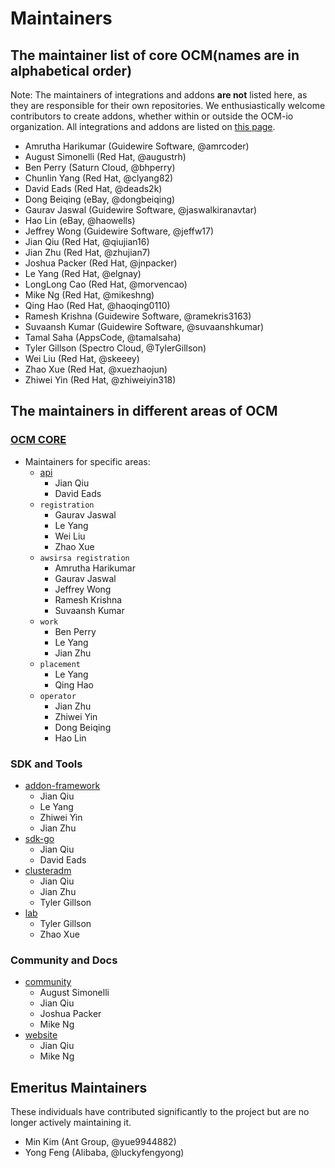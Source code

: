 # Maintainers

## The maintainer list of core OCM(names are in alphabetical order)

Note: The maintainers of integrations and addons **are not** listed here, as they are responsible for their own repositories.
We enthusiastically welcome contributors to create addons, whether within or outside the OCM-io organization. All integrations and addons are listed on [this page](https://open-cluster-management.io/docs/getting-started/integration/).


* Amrutha Harikumar (Guidewire Software, @amrcoder)
* August Simonelli (Red Hat, @augustrh)
* Ben Perry (Saturn Cloud, @bhperry)
* Chunlin Yang (Red Hat, @clyang82)
* David Eads (Red Hat, @deads2k)
* Dong Beiqing (eBay, @dongbeiqing)
* Gaurav Jaswal (Guidewire Software, @jaswalkiranavtar)
* Hao Lin (eBay, @haowells)
* Jeffrey Wong (Guidewire Software, @jeffw17)
* Jian Qiu (Red Hat, @qiujian16)
* Jian Zhu (Red Hat, @zhujian7)
* Joshua Packer (Red Hat, @jnpacker)
* Le Yang (Red Hat, @elgnay)
* LongLong Cao (Red Hat, @morvencao)
* Mike Ng (Red Hat, @mikeshng)
* Qing Hao (Red Hat, @haoqing0110)
* Ramesh Krishna (Guidewire Software, @ramekris3163)
* Suvaansh Kumar (Guidewire Software, @suvaanshkumar)
* Tamal Saha (AppsCode, @tamalsaha)
* Tyler Gillson (Spectro Cloud, @TylerGillson)
* Wei Liu (Red Hat, @skeeey)
* Zhao Xue (Red Hat, @xuezhaojun)
* Zhiwei Yin (Red Hat, @zhiweiyin318)

## The maintainers in different areas of OCM

### [OCM CORE](https://github.com/open-cluster-management-io/ocm)
* Maintainers for specific areas:
    * [api](https://github.com/open-cluster-management-io/api)
        * Jian Qiu
        * David Eads
    * `registration`
        * Gaurav Jaswal
        * Le Yang
        * Wei Liu
        * Zhao Xue
    * `awsirsa registration`
        * Amrutha Harikumar
        * Gaurav Jaswal
        * Jeffrey Wong
        * Ramesh Krishna
        * Suvaansh Kumar
    * `work`
        * Ben Perry
        * Le Yang
        * Jian Zhu
    * `placement`
        * Le Yang
        * Qing Hao
    * `operator`
        * Jian Zhu
        * Zhiwei Yin
        * Dong Beiqing
        * Hao Lin

### SDK and Tools
* [addon-framework](https://github.com/open-cluster-management-io/addon-framework)
    * Jian Qiu
    * Le Yang
    * Zhiwei Yin
    * Jian Zhu
* [sdk-go](https://github.com/open-cluster-management-io/sdk-go)
    * Jian Qiu
    * David Eads
* [clusteradm](https://github.com/open-cluster-management-io/clusteradm)
    * Jian Qiu
    * Jian Zhu
    * Tyler Gillson
* [lab](https://github.com/open-cluster-management-io/lab)
    * Tyler Gillson
    * Zhao Xue

### Community and Docs
* [community](https://github.com/open-cluster-management-io/community)
    * August Simonelli
    * Jian Qiu
    * Joshua Packer
    * Mike Ng
* [website](https://github.com/open-cluster-management-io/open-cluster-management-io.github.io)
    * Jian Qiu
    * Mike Ng

## Emeritus Maintainers

These individuals have contributed significantly to the project but are no longer actively maintaining it.

* Min Kim (Ant Group, @yue9944882)
* Yong Feng (Alibaba, @luckyfengyong)